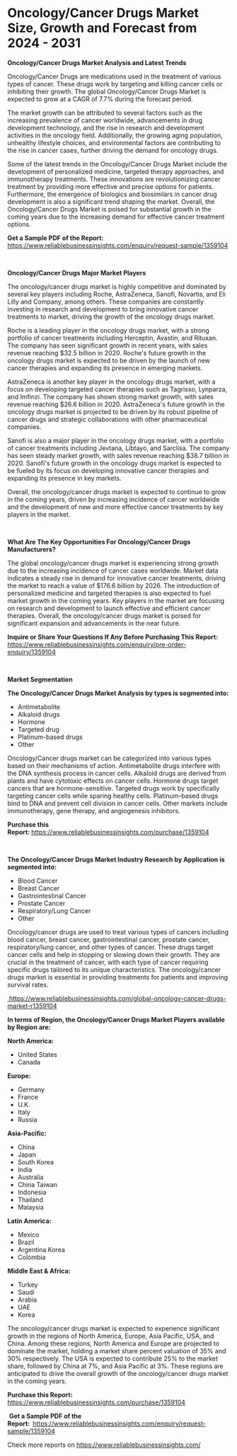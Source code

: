 <p><h1>Oncology/Cancer Drugs Market Size, Growth and Forecast from 2024 - 2031</h1></p><p><strong>Oncology/Cancer Drugs Market Analysis and Latest Trends</strong></p>
<p><p>Oncology/Cancer Drugs are medications used in the treatment of various types of cancer. These drugs work by targeting and killing cancer cells or inhibiting their growth. The global Oncology/Cancer Drugs Market is expected to grow at a CAGR of 7.7% during the forecast period.</p><p>The market growth can be attributed to several factors such as the increasing prevalence of cancer worldwide, advancements in drug development technology, and the rise in research and development activities in the oncology field. Additionally, the growing aging population, unhealthy lifestyle choices, and environmental factors are contributing to the rise in cancer cases, further driving the demand for oncology drugs.</p><p>Some of the latest trends in the Oncology/Cancer Drugs Market include the development of personalized medicine, targeted therapy approaches, and immunotherapy treatments. These innovations are revolutionizing cancer treatment by providing more effective and precise options for patients. Furthermore, the emergence of biologics and biosimilars in cancer drug development is also a significant trend shaping the market. Overall, the Oncology/Cancer Drugs Market is poised for substantial growth in the coming years due to the increasing demand for effective cancer treatment options.</p></p>
<p><strong>Get a Sample PDF of the Report:&nbsp;</strong> <a href="https://www.reliablebusinessinsights.com/enquiry/request-sample/1359104">https://www.reliablebusinessinsights.com/enquiry/request-sample/1359104</a></p>
<p>&nbsp;</p>
<p><strong>Oncology/Cancer Drugs Major Market Players</strong></p>
<p><p>The oncology/cancer drugs market is highly competitive and dominated by several key players including Roche, AstraZeneca, Sanofi, Novartis, and Eli Lilly and Company, among others. These companies are constantly investing in research and development to bring innovative cancer treatments to market, driving the growth of the oncology drugs market.</p><p>Roche is a leading player in the oncology drugs market, with a strong portfolio of cancer treatments including Herceptin, Avastin, and Rituxan. The company has seen significant growth in recent years, with sales revenue reaching $32.5 billion in 2020. Roche's future growth in the oncology drugs market is expected to be driven by the launch of new cancer therapies and expanding its presence in emerging markets.</p><p>AstraZeneca is another key player in the oncology drugs market, with a focus on developing targeted cancer therapies such as Tagrisso, Lynparza, and Imfinzi. The company has shown strong market growth, with sales revenue reaching $26.6 billion in 2020. AstraZeneca's future growth in the oncology drugs market is projected to be driven by its robust pipeline of cancer drugs and strategic collaborations with other pharmaceutical companies.</p><p>Sanofi is also a major player in the oncology drugs market, with a portfolio of cancer treatments including Jevtana, Libtayo, and Sarclisa. The company has seen steady market growth, with sales revenue reaching $38.7 billion in 2020. Sanofi's future growth in the oncology drugs market is expected to be fueled by its focus on developing innovative cancer therapies and expanding its presence in key markets.</p><p>Overall, the oncology/cancer drugs market is expected to continue to grow in the coming years, driven by increasing incidence of cancer worldwide and the development of new and more effective cancer treatments by key players in the market.</p></p>
<p>&nbsp;</p>
<p><strong>What Are The Key Opportunities For Oncology/Cancer Drugs Manufacturers?</strong></p>
<p><p>The global oncology/cancer drugs market is experiencing strong growth due to the increasing incidence of cancer cases worldwide. Market data indicates a steady rise in demand for innovative cancer treatments, driving the market to reach a value of $176.6 billion by 2026. The introduction of personalized medicine and targeted therapies is also expected to fuel market growth in the coming years. Key players in the market are focusing on research and development to launch effective and efficient cancer therapies. Overall, the oncology/cancer drugs market is poised for significant expansion and advancements in the near future.</p></p>
<p><strong>Inquire or Share Your Questions If Any Before Purchasing This Report:</strong> <a href="https://www.reliablebusinessinsights.com/enquiry/pre-order-enquiry/1359104">https://www.reliablebusinessinsights.com/enquiry/pre-order-enquiry/1359104</a></p>
<p>&nbsp;</p>
<p><strong>Market Segmentation</strong></p>
<p><strong>The Oncology/Cancer Drugs Market Analysis by types is segmented into:</strong></p>
<p><ul><li>Antimetabolite</li><li>Alkaloid drugs</li><li>Hormone</li><li>Targeted drug</li><li>Platinum-based drugs</li><li>Other</li></ul></p>
<p><p>Oncology/Cancer drugs market can be categorized into various types based on their mechanisms of action. Antimetabolite drugs interfere with the DNA synthesis process in cancer cells. Alkaloid drugs are derived from plants and have cytotoxic effects on cancer cells. Hormone drugs target cancers that are hormone-sensitive. Targeted drugs work by specifically targeting cancer cells while sparing healthy cells. Platinum-based drugs bind to DNA and prevent cell division in cancer cells. Other markets include immunotherapy, gene therapy, and angiogenesis inhibitors.</p></p>
<p><strong>Purchase this Report:&nbsp;</strong><a href="https://www.reliablebusinessinsights.com/purchase/1359104">https://www.reliablebusinessinsights.com/purchase/1359104</a></p>
<p>&nbsp;</p>
<p><strong>The Oncology/Cancer Drugs Market Industry Research by Application is segmented into:</strong></p>
<p><ul><li>Blood Cancer</li><li>Breast Cancer</li><li>Gastrointestinal Cancer</li><li>Prostate Cancer</li><li>Respiratory/Lung Cancer</li><li>Other</li></ul></p>
<p><p>Oncology/cancer drugs are used to treat various types of cancers including blood cancer, breast cancer, gastrointestinal cancer, prostate cancer, respiratory/lung cancer, and other types of cancer. These drugs target cancer cells and help in stopping or slowing down their growth. They are crucial in the treatment of cancer, with each type of cancer requiring specific drugs tailored to its unique characteristics. The oncology/cancer drugs market is essential in providing treatments for patients and improving survival rates.</p></p>
<p><a href="https://www.reliablebusinessinsights.com/global-oncology-cancer-drugs-market-r1359104">&nbsp;https://www.reliablebusinessinsights.com/global-oncology-cancer-drugs-market-r1359104</a></p>
<p><strong>In terms of Region, the Oncology/Cancer Drugs Market Players available by Region are:</strong></p>
<p>
    <p> <strong> North America: </strong>
        <ul>
            <li>United States</li>
            <li>Canada</li>
        </ul>
        </p> 
    <p> <strong> Europe: </strong>
        <ul>
            <li>Germany</li>
            <li>France</li>
            <li>U.K.</li>
            <li>Italy</li>
            <li>Russia</li>
        </ul>
        </p> 
    <p> <strong> Asia-Pacific: </strong>
        <ul>
            <li>China</li>
            <li>Japan</li>
            <li>South Korea</li>
            <li>India</li>
            <li>Australia</li>
            <li>China Taiwan</li>
            <li>Indonesia</li>
            <li>Thailand</li>
            <li>Malaysia</li>
        </ul>
        </p> 
    <p> <strong> Latin America: </strong>
        <ul>
            <li>Mexico</li>
            <li>Brazil</li>
            <li>Argentina Korea</li>
            <li>Colombia</li>
        </ul>
        </p> 
    <p> <strong> Middle East & Africa: </strong>
        <ul>
            <li>Turkey</li>
            <li>Saudi</li>
            <li>Arabia</li>
            <li>UAE</li>
            <li>Korea</li>
        </ul>
    </p>
    </p>
<p><p>The oncology/cancer drugs market is expected to experience significant growth in the regions of North America, Europe, Asia Pacific, USA, and China. Among these regions, North America and Europe are projected to dominate the market, holding a market share percent valuation of 35% and 30% respectively. The USA is expected to contribute 25% to the market share, followed by China at 7%, and Asia Pacific at 3%. These regions are anticipated to drive the overall growth of the oncology/cancer drugs market in the coming years.</p></p>
<p><strong>Purchase this Report: </strong><a href="https://www.reliablebusinessinsights.com/purchase/1359104">https://www.reliablebusinessinsights.com/purchase/1359104</a></p>
<p>&nbsp;<strong>Get a Sample PDF of the Report:&nbsp;&nbsp;</strong><a href="https://www.reliablebusinessinsights.com/enquiry/request-sample/1359104">https://www.reliablebusinessinsights.com/enquiry/request-sample/1359104</a></p>
<p><strong></strong></p>
<p>Check more reports on <a href="https://www.reliablebusinessinsights.com/">https://www.reliablebusinessinsights.com/</a></p>